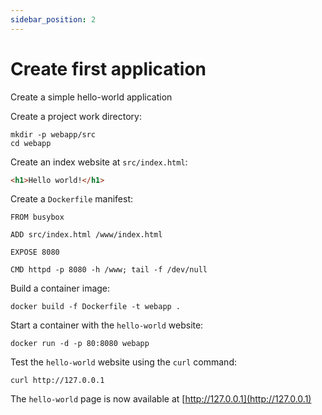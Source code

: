 ```yaml
---
sidebar_position: 2
---
```


# Create first application

Create a simple hello-world application

Create a project work directory:

```shell
mkdir -p webapp/src
cd webapp
```

Create an index website at `src/index.html`:

```html title="src/index.html"
<h1>Hello world!</h1>
```

Create a `Dockerfile` manifest:

```docker title="./Dockerfile"
FROM busybox

ADD src/index.html /www/index.html

EXPOSE 8080

CMD httpd -p 8080 -h /www; tail -f /dev/null
```

Build a container image:

```shell
docker build -f Dockerfile -t webapp .
```

Start a container with the `hello-world` website:

```shell
docker run -d -p 80:8080 webapp
```

Test the `hello-world` website using the `curl` command:

```shell
curl http://127.0.0.1
```

The `hello-world` page is now available at [http://127.0.0.1](http://127.0.0.1)